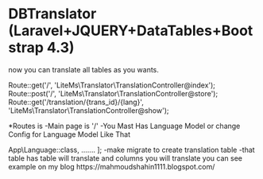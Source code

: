 # DBTranslator (Laravel+JQUERY+DataTables+Bootstrap 4.3)

now you can translate all tables as you wants.

Route::get('/', 'LiteMs\Translator\TranslationController@index');
Route::post('/', 'LiteMs\Translator\TranslationController@store');
Route::get('/translation/{trans_id}/{lang}', 'LiteMs\Translator\TranslationController@show');

*Routes is 
-Main page is  '/'
-You Mast Has Language Model or change Config for Language Model Like That 
<?php
return [
.....
    'language_model'=>App\Language::class,
.......
];

-make migrate to create translation table
  -that table has table will translate and columns you will translate
  
you can see example on my blog 
https://mahmoudshahin1111.blogspot.com/

